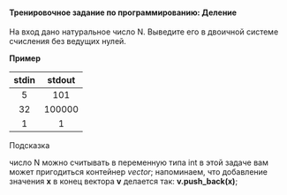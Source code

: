 #### Тренировочное задание по программированию: Деление ####

На вход дано натуральное число N. Выведите его в двоичной системе счисления без ведущих нулей.

**Пример**

|             stdin              |             stdout             |
|:------------------------------:|:------------------------------:|
| 5                              | 101                            |
| 32                             | 100000                         |
| 1                              | 1                              |

Подсказка

число N можно считывать в переменную типа int
в этой задаче вам может пригодиться контейнер *vector*; напоминаем, что добавление значения **x** в конец вектора **v** делается так: **v.push_back(x)**;